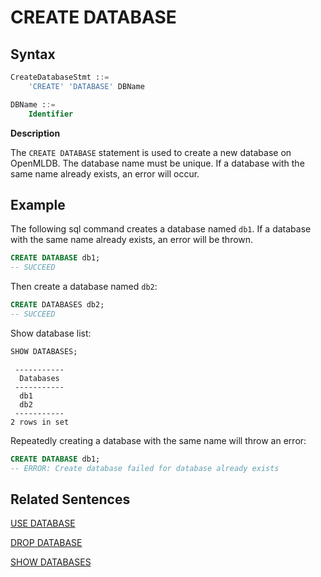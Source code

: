 # CREATE DATABASE

## Syntax

```sql
CreateDatabaseStmt ::=
    'CREATE' 'DATABASE' DBName

DBName ::=
    Identifier
```

**Description**

The `CREATE DATABASE` statement is used to create a new database on OpenMLDB. The database name must be unique. If a database with the same name already exists, an error will occur.

## **Example**

The following sql command creates a database named `db1`. If a database with the same name already exists, an error will be thrown.

```sql
CREATE DATABASE db1;
-- SUCCEED
```

Then create a database named `db2`:

```sql
CREATE DATABASES db2;
-- SUCCEED
```

Show database list:

```sql
SHOW DATABASES;
```

```
 ----------- 
  Databases  
 ----------- 
  db1        
  db2        
 ----------- 
2 rows in set
```

Repeatedly creating a database with the same name will throw an error:

```sql
CREATE DATABASE db1;
-- ERROR: Create database failed for database already exists
```



## Related Sentences

[USE DATABASE](../ddl/USE_DATABASE_STATEMENT.md)

[DROP DATABASE](./DROP_DATABASE_STATEMENT.md)

[SHOW DATABASES](./SHOW_DATABASES_STATEMENT.md)

